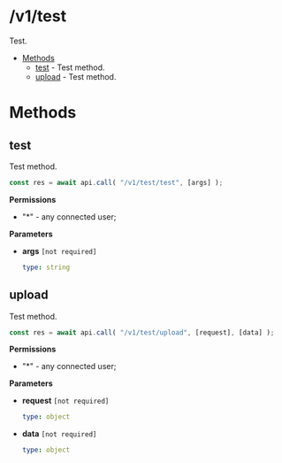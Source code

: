 # /v1/test

Test.

-   [Methods](#methods)
    -   [test](#test) - Test method.
    -   [upload](#upload) - Test method.

<a id="methods"></a>

# Methods

<a id="test"></a>

## test

Test method.

<!-- prettier-ignore -->
```js
const res = await api.call( "/v1/test/test", [args] );
```

**Permissions**

-   "\*" - any connected user;

**Parameters**

-   **args** `[not required]`

    <!-- prettier-ignore -->
    ```yaml
    type: string
    ```

<a id="upload"></a>

## upload

Test method.

<!-- prettier-ignore -->
```js
const res = await api.call( "/v1/test/upload", [request], [data] );
```

**Permissions**

-   "\*" - any connected user;

**Parameters**

-   **request** `[not required]`

    <!-- prettier-ignore -->
    ```yaml
    type: object
    ```

-   **data** `[not required]`

    <!-- prettier-ignore -->
    ```yaml
    type: object
    ```
